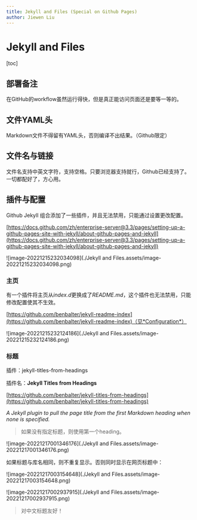 ```yaml
---
title: Jekyll and Files (Special on Github Pages)
author: Jiewen Liu
---
```




# Jekyll and Files

[toc]


## 部署备注

在GitHub的workflow虽然运行得快，但是真正能访问页面还是要等一等的。

## 文件YAML头

Markdown文件不得留有YAML头，否则编译不出结果。（Github限定）

## 文件名与链接

文件名支持中英文字符，支持空格。只要浏览器支持就行，Github已经支持了。一切都配好了，方心用。

## 插件与配置

Github Jekyll 组合添加了一些插件，并且无法禁用，只能通过设置更改配置。

[https://docs.github.com/zh/enterprise-server@3.3/pages/setting-up-a-github-pages-site-with-jekyll/about-github-pages-and-jekyll](https://docs.github.com/zh/enterprise-server@3.3/pages/setting-up-a-github-pages-site-with-jekyll/about-github-pages-and-jekyll)

![image-20221215232034098](./Jekyll and Files.assets/image-20221215232034098.png)

### 主页

有一个插件将主页从*index.d*更换成了*README.md*，这个插件也无法禁用，只能修改配置使其不生效。

[https://github.com/benbalter/jekyll-readme-index](https://github.com/benbalter/jekyll-readme-index)（见*Configuration*）

![image-20221215232124186](./Jekyll and Files.assets/image-20221215232124186.png)

### 标题

插件：jekyll-titles-from-headings

插件名：**Jekyll Titles from Headings**

[https://github.com/benbalter/jekyll-titles-from-headings](https://github.com/benbalter/jekyll-titles-from-headings)

*A Jekyll plugin to pull the page title from the first Markdown heading when none is specified.* 

> 如果没有指定标题，则使用第一个heading。

![image-20221217001346176](./Jekyll and Files.assets/image-20221217001346176.png)

如果标题与库名相同，则不重复显示。否则同时显示在网页标题中：

![image-20221217003154648](./Jekyll and Files.assets/image-20221217003154648.png)

![image-20221217002937915](./Jekyll and Files.assets/image-20221217002937915.png)

> 对中文标题友好！